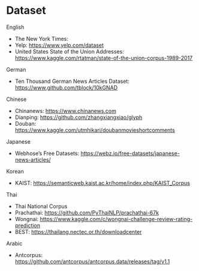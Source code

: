 # Dataset

English
- The New York Times:
- Yelp: https://www.yelp.com/dataset
- United States State of the Union Addresses: https://www.kaggle.com/rtatman/state-of-the-union-corpus-1989-2017

German
- Ten Thousand German News Articles Dataset: https://www.github.com/tblock/10kGNAD

Chinese
- Chinanews: https://www.chinanews.com
- Dianping: https://github.com/zhangxiangxiao/glyph
- Douban: https://www.kaggle.com/utmhikari/doubanmovieshortcomments

Japanese
- Webhose’s Free Datasets: https://webz.io/free-datasets/japanese-news-articles/

Korean
- KAIST: https://semanticweb.kaist.ac.kr/home/index.php/KAIST_Corpus

Thai
- Thai National Corpus
- Prachathai: https://github.com/PyThaiNLP/prachathai-67k
- Wongnai: https://www.kaggle.com/c/wongnai-challenge-review-rating-prediction
- BEST: https://thailang.nectec.or.th/downloadcenter

Arabic
- Antcorpus: https://github.com/antcorpus/antcorpus.data/releases/tag/v1.1